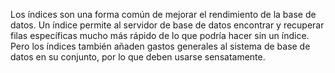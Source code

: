 Los índices son una forma común de mejorar el rendimiento de la base de  datos. Un índice permite al servidor de base de datos encontrar y  recuperar filas específicas mucho más rápido de lo que podría hacer sin  un índice. Pero los índices también añaden gastos generales al sistema  de base de datos en su conjunto, por lo que deben usarse sensatamente.